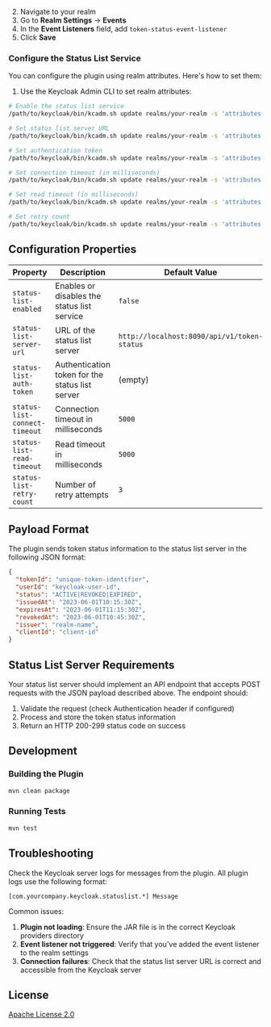 2. Navigate to your realm
3. Go to **Realm Settings** → **Events**
4. In the **Event Listeners** field, add `token-status-event-listener`
5. Click **Save**

### Configure the Status List Service

You can configure the plugin using realm attributes. Here's how to set them:

1. Use the Keycloak Admin CLI to set realm attributes:

```bash
# Enable the status list service
/path/to/keycloak/bin/kcadm.sh update realms/your-realm -s 'attributes.status-list-enabled=true'

# Set status list server URL
/path/to/keycloak/bin/kcadm.sh update realms/your-realm -s 'attributes.status-list-server-url=https://your-statuslist-server.com/api/v1/status'

# Set authentication token
/path/to/keycloak/bin/kcadm.sh update realms/your-realm -s 'attributes.status-list-auth-token=your-secret-token'

# Set connection timeout (in milliseconds)
/path/to/keycloak/bin/kcadm.sh update realms/your-realm -s 'attributes.status-list-connect-timeout=5000'

# Set read timeout (in milliseconds)
/path/to/keycloak/bin/kcadm.sh update realms/your-realm -s 'attributes.status-list-read-timeout=5000'

# Set retry count
/path/to/keycloak/bin/kcadm.sh update realms/your-realm -s 'attributes.status-list-retry-count=3'
```

## Configuration Properties

| Property | Description | Default Value |
|----------|-------------|---------------|
| `status-list-enabled` | Enables or disables the status list service | `false` |
| `status-list-server-url` | URL of the status list server | `http://localhost:8090/api/v1/token-status` |
| `status-list-auth-token` | Authentication token for the status list server | (empty) |
| `status-list-connect-timeout` | Connection timeout in milliseconds | `5000` |
| `status-list-read-timeout` | Read timeout in milliseconds | `5000` |
| `status-list-retry-count` | Number of retry attempts | `3` |

## Payload Format

The plugin sends token status information to the status list server in the following JSON format:

```json
{
  "tokenId": "unique-token-identifier",
  "userId": "keycloak-user-id",
  "status": "ACTIVE|REVOKED|EXPIRED",
  "issuedAt": "2023-06-01T10:15:30Z",
  "expiresAt": "2023-06-01T11:15:30Z",
  "revokedAt": "2023-06-01T10:45:30Z",
  "issuer": "realm-name",
  "clientId": "client-id"
}
```

## Status List Server Requirements

Your status list server should implement an API endpoint that accepts POST requests with the JSON payload described above. The endpoint should:

1. Validate the request (check Authentication header if configured)
2. Process and store the token status information
3. Return an HTTP 200-299 status code on success

## Development

### Building the Plugin

```bash
mvn clean package
```

### Running Tests

```bash
mvn test
```

## Troubleshooting

Check the Keycloak server logs for messages from the plugin. All plugin logs use the following format:

```
[com.yourcompany.keycloak.statuslist.*] Message
```

Common issues:

1. **Plugin not loading**: Ensure the JAR file is in the correct Keycloak providers directory
2. **Event listener not triggered**: Verify that you've added the event listener to the realm settings
3. **Connection failures**: Check that the status list server URL is correct and accessible from the Keycloak server

## License

[Apache License 2.0](LICENSE)